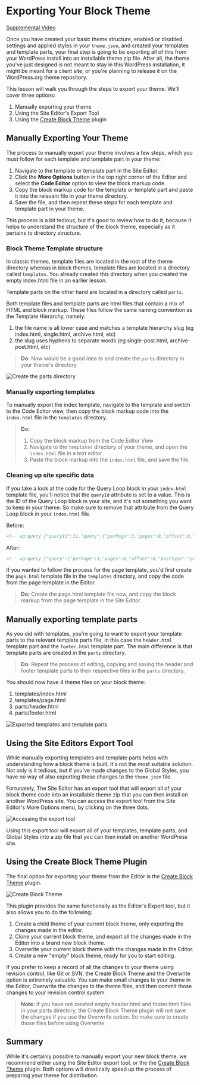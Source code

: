 # Exporting Your Block Theme

[Supplemental Video](https://videopress.com/v/ktmuF4cT)

Once you have created your basic theme structure, enabled or disabled settings and applied styles in your `theme.json`, and created your templates and template parts, your final step is going to be exporting all of this from your WordPress install into an installable theme zip file. After all, the theme you've just designed is not meant to stay in this WordPress installation, it might be meant for a client site, or you're planning to release it on the WordPress.org theme repository. 

This lesson will walk you through the steps to export your theme. We'll cover three options:

1. Manually exporting your theme
2. Using the Site Editor's Export Tool
3. Using the [Create Block Theme](https://wordpress.org/plugins/create-block-theme/) plugin

## Manually Exporting Your Theme

The process to manually export your theme involves a few steps, which you must follow for each template and template part in your theme:

1. Navigate to the template or template part in the Site Editor.
2. Click the **More Options** button in the top right corner of the Editor and select the **Code Editor** option to view the block markup code.
3. Copy the block markup code for the template or template part and paste it into the relevant file in your theme directory.
4. Save the file, and then repeat these steps for each template and template part in your theme.

This process is a bit tedious, but it's good to review how to do it, because it helps to understand the structure of the block theme, especially as it pertains to directory structure.

### Block Theme Template structure

In classic themes, template files are located in the root of the theme directory whereas in block themes, template files are located in a directory called `templates`. You already created this directory when you created the empty index.html file in an earlier lesson.

Template parts on the other hand are located in a directory called `parts`. 

Both template files and template parts are html files that contain a mix of HTML and block markup. These files follow the same naming convention as the Template Hierarchy, namely:

1. the file name is all lower case and matches a template hierarchy slug (eg index.html, single.html, archive.html, etc)
2. the slug uses hyphens to separate words (eg single-post.html, archive-post.html, etc)

> **Do:** Now would be a good idea to and create the `parts` directory in your theme's directory

![Create the parts directory](https://learn.wordpress.org/files/2022/10/parts-directory.png)

### Manually exporting templates

To manually export the index template, navigate to the template and switch to the Code Editor view, then copy the block markup code into the `index.html` file in the `templates` directory.

> **Do:**
> 1. Copy the block markup from the Code Editor View
> 2. Navigate to the `templates` directory of your theme, and open the `index.html` file in a text editor
> 3. Paste the block markup into the `index.html` file, and save the file.

### Cleaning up site specific data

If you take a look at the code for the Query Loop block in your `index.html` template file, you'll notice that the `queryId` attribute is set to a value. This is the ID of the Query Loop block in your site, and it's not something you want to keep in your theme. So make sure to remove that attribute from the Query Loop block in your `index.html` file.

Before: 

```html
<!-- wp:query {"queryId":31,"query":{"perPage":3,"pages":0,"offset":0,"postType":"post","order":"desc","orderBy":"date","author":"","search":"","exclude":[],"sticky":"","inherit":true}} -->
```

After: 

```html
<!-- wp:query {"query":{"perPage":3,"pages":0,"offset":0,"postType":"post","order":"desc","orderBy":"date","author":"","search":"","exclude":[],"sticky":"","inherit":true}} -->
```

If you wanted to follow the process for the page template, you'd first create the `page.html` template file in the `templates` directory, and copy the code from the page template in the Editor.

> **Do:** Create the page.html template file now, and copy the block markup from the page template in the Site Editor.

## Manually exporting template parts

As you did with templates, you're going to want to export your template parts to the relevant template parts file, in this case the `header.html` template part and the `footer.html` template part. The main difference is that template parts are created in the `parts` directory.

>  **Do:** Repeat the process of editing, copying and saving the header and footer template parts to their respective files in the `parts` directory.

You should now have 4 theme files on your block theme:

1. templates/index.html
2. templates/page.html
3. parts/header.html
4. parts/footer.html

![Exported templates and template parts](https://learn.wordpress.org/files/2022/10/exported-templates-template-parts.png)

## Using the Site Editors Export Tool

While manually exporting templates and template parts helps with understanding how a block theme is built, it's not the most suitable solution. Not only is it tedious, but if you've made changes to the Global Styles, you have no way of also exporting those changes to the `theme.json` file. 

Fortunately, The Site Editor has an export tool that will export all of your block theme code into an installable theme zip that you can then install on another WordPress site. You can access the export tool from the Site Editor's More Options menu, by clicking on the three dots.

![Accessing the export tool](https://learn.wordpress.org/files/2022/10/export-tool.gif)

Using this export tool will export all of your templates, template parts, and Global Styles into a zip file that you can then install on another WordPress site.

## Using the Create Block Theme Plugin

The final option for exporting your theme from the Editor is the [Create Block Theme](https://wordpress.org/plugins/create-block-theme/) plugin. 

![Create Block Theme](https://learn.wordpress.org/files/2022/10/create-block-theme.png)

This plugin provides the same functionally as the Editor's Export tool, but it also allows you to do the following:

1. Create a child theme of your current block theme, only exporting the changes made in the editor.
2. Clone your current block theme, and export all the changes made in the Editor into a brand new block theme.
3. Overwrite your current block theme with the changes made in the Editor.
4. Create a new "empty" block theme, ready for you to start editing.

If you prefer to keep a record of all the changes to your theme using revision control, like Git or SVN, the Create Block Theme and the Overwrite option is extremely valuable. You can make small changes to your theme in the Editor, Overwrite the changes to the theme files, and then commit those changes to your revision control system.

> **Note:** If you have not created empty header.html and footer.html files in your parts directory, the Create Block Theme plugin will not save the changes if you use the Overwrite option. So make sure to create those files before using Overwrite.

## Summary

While it's certainly possible to manually export your new block theme, we recommend either using the Site Editor export tool, or the the [Create Block Theme](https://wordpress.org/plugins/create-block-theme/) plugin. Both options will drastically speed up the process of preparing your theme for distribution. 